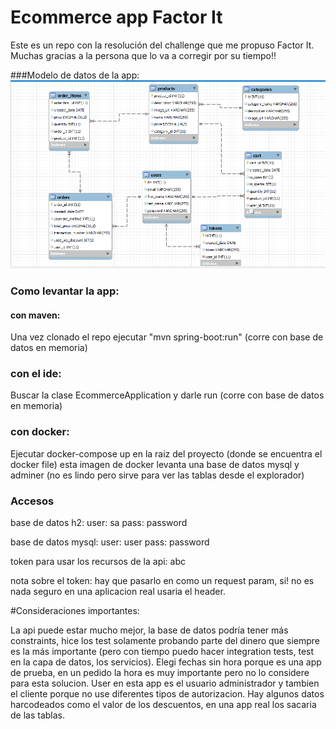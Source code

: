 # Ecommerce app Factor It 
 Este es un repo con la resolución del 
 challenge que me propuso Factor It. Muchas gracias a la persona que lo va a corregir por su tiempo!!
 

###Modelo de datos de la app:
![model](model.png)


### Como levantar la app:
 
#### con maven:
Una vez clonado el repo ejecutar "mvn spring-boot:run" (corre con base de datos en memoria)

### con el ide:
Buscar la clase EcommerceApplication y darle run (corre con base de datos en memoria)

### con docker:
Ejecutar docker-compose up en la raiz del proyecto (donde se encuentra el docker file) esta imagen de docker 
levanta una base de datos mysql y adminer (no es lindo pero sirve para ver las tablas desde el explorador)


### Accesos

base de datos h2:
  user: sa
  pass: password

base de datos mysql:
  user: user
  pass: password

token para usar los recursos de la api: abc 

nota sobre el token:
hay que pasarlo en como un request param, si! no es nada seguro en una aplicacion real usaria el header.


#Consideraciones importantes:

La api puede estar mucho mejor, la base de datos podría tener más constraints, hice los test solamente probando 
parte del dinero que siempre es la más importante (pero con tiempo puedo hacer integration tests, test en la
capa de datos, los servicios). Elegi fechas sin hora porque es una app de prueba, en un pedido la hora es muy 
importante pero no lo considere para esta solucion. User en esta app es el usuario administrador y tambien 
el cliente porque no use diferentes tipos de autorizacion. Hay algunos datos harcodeados como el valor de los
descuentos, en una app real los sacaria de las tablas.
